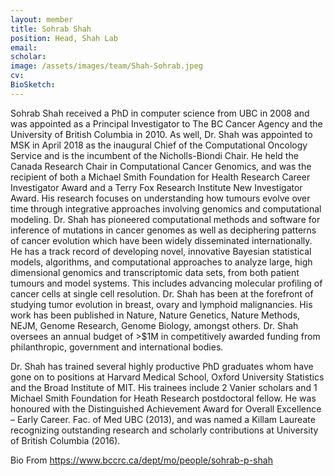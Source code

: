 ```yaml
---
layout: member
title: Sohrab Shah
position: Head, Shah Lab
email: 
scholar: 
image: /assets/images/team/Shah-Sohrab.jpeg
cv: 
BioSketch:
---
```


Sohrab Shah received a PhD in computer science from UBC in 2008 and was appointed as a Principal Investigator to The BC Cancer Agency and the University of British Columbia in 2010. As well, Dr. Shah was appointed to MSK in April 2018 as the inaugural Chief of the Computational Oncology Service and is the incumbent of the Nicholls-Biondi Chair. He held the Canada Research Chair in Computational Cancer Genomics, and was the recipient of both a Michael Smith Foundation for Health Research Career Investigator Award and a Terry Fox Research Institute New Investigator Award. His research focuses on understanding how tumours evolve over time through integrative approaches involving genomics and computational modeling. Dr. Shah has pioneered computational methods and software for inference of mutations in cancer genomes as well as deciphering patterns of cancer evolution which have been widely disseminated internationally. He has a track record of developing novel, innovative Bayesian statistical models, algorithms, and computational approaches to analyze large, high dimensional genomics and transcriptomic data sets, from both patient tumours and model systems. This includes advancing molecular profiling of cancer cells at single cell resolution. Dr. Shah has been at the forefront of studying tumor evolution in breast, ovary and lymphoid malignancies. His work has been published in Nature, Nature Genetics, Nature Methods, NEJM, Genome Research, Genome Biology, amongst others. Dr. Shah oversees an annual budget of >$1M in competitively awarded funding from philanthropic, government and international bodies.

Dr. Shah has trained several highly productive PhD graduates whom have gone on to positions at Harvard Medical School, Oxford University Statistics and the Broad Institute of MIT. His trainees include 2 Vanier scholars and 1 Michael Smith Foundation for Heath Research postdoctoral fellow.  He was honoured with the Distinguished Achievement Award for Overall Excellence – Early Career. Fac. of Med UBC (2013), and was named a Killam Laureate recognizing outstanding research and scholarly contributions at University of British Columbia (2016).

Bio From https://www.bccrc.ca/dept/mo/people/sohrab-p-shah